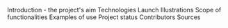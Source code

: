 Introduction - the project's aim
Technologies
Launch
Illustrations
Scope of functionalities
Examples of use
Project status
Contributors
Sources
